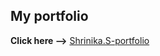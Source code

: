 **My portfolio**
--
**Click here -->** [Shrinika.S-portfolio](https://shrinika-s.github.io/CodeAlpha-Shrinika-portfolio/)
